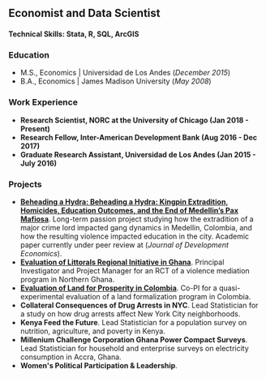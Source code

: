 ## Economist and Data Scientist

#### Technical Skills: Stata, R, SQL, ArcGIS

### Education
- M.S., Economics	| Universidad de Los Andes (_December 2015_)	 			        		
- B.A., Economics | James Madison University (_May 2008_)

### Work Experience
- **Research Scientist, NORC at the University of Chicago (Jan 2018 - Present)**
- **Research Fellow, Inter-American Development Bank (Aug 2016 - Dec 2017)**
- **Graduate Research Assistant, Universidad de Los Andes (Jan 2015 - July 2016)**

### Projects
- [**Beheading a Hydra: Beheading a Hydra: Kingpin Extradition, Homicides, Education Outcomes, and the End of Medellin’s Pax Mafiosa**](https://glhaugan.github.io/Hydra/). Long-term passion project studying how the extradition of a major crime lord impacted gang dynamics in Medellin, Colombia, and how the resulting violence impacted education in the city. Academic paper currently under peer review at (_Journal of Development Economics_). 
- [**Evaluation of Littorals Regional Initiative in Ghana**](https://glhaugan.github.io/LRI/). Principal Investigator and Project Manager for an RCT of a violence mediation program in Northern Ghana.
- [**Evaluation of Land for Prosperity in Colombia**](https://glhaugan.github.io/LfP/). Co-PI for a quasi-experimental evaluation of a land formalization program in Colombia.
- **Collateral Consequences of Drug Arrests in NYC**. Lead Statistician for a study on how drug arrests affect New York City neighborhoods.
- **Kenya Feed the Future**. Lead Statistician for a population survey on nutrition, agriculture, and poverty in Kenya.
- **Millenium Challenge Corporation Ghana Power Compact Surveys**. Lead Statistician for household and enterprise surveys on electricity consumption in Accra, Ghana.
- **Women's Political Participation & Leadership**. 


